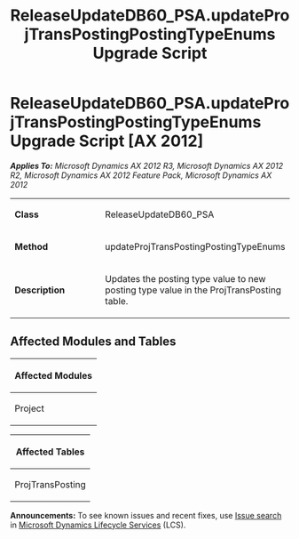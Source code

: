 ﻿---
title: ReleaseUpdateDB60_PSA.updateProjTransPostingPostingTypeEnums Upgrade Script
TOCTitle: ReleaseUpdateDB60_PSA.updateProjTransPostingPostingTypeEnums Upgrade Script
ms:assetid: 4fa01fe5-63f5-e442-ced8-2c5d77e0debd
ms:mtpsurl: https://msdn.microsoft.com/en-us/library/JJ685489(v=AX.60)
ms:contentKeyID: 49708193
ms.date: 05/18/2015
mtps_version: v=AX.60
---

# ReleaseUpdateDB60\_PSA.updateProjTransPostingPostingTypeEnums Upgrade Script [AX 2012]


_**Applies To:** Microsoft Dynamics AX 2012 R3, Microsoft Dynamics AX 2012 R2, Microsoft Dynamics AX 2012 Feature Pack, Microsoft Dynamics AX 2012_

<table>
<colgroup>
<col style="width: 50%" />
<col style="width: 50%" />
</colgroup>
<tbody>
<tr class="odd">
<td><p><strong>Class</strong></p></td>
<td><p>ReleaseUpdateDB60_PSA</p></td>
</tr>
<tr class="even">
<td><p><strong>Method</strong></p></td>
<td><p>updateProjTransPostingPostingTypeEnums</p></td>
</tr>
<tr class="odd">
<td><p><strong>Description</strong></p></td>
<td><p>Updates the posting type value to new posting type value in the ProjTransPosting table.</p></td>
</tr>
</tbody>
</table>


## Affected Modules and Tables

<table>
<colgroup>
<col style="width: 100%" />
</colgroup>
<thead>
<tr class="header">
<th><p>Affected Modules</p></th>
</tr>
</thead>
<tbody>
<tr class="odd">
<td><p>Project</p></td>
</tr>
</tbody>
</table>


<table>
<colgroup>
<col style="width: 100%" />
</colgroup>
<thead>
<tr class="header">
<th><p>Affected Tables</p></th>
</tr>
</thead>
<tbody>
<tr class="odd">
<td><p>ProjTransPosting</p></td>
</tr>
</tbody>
</table>

  
**Announcements:** To see known issues and recent fixes, use [Issue search](http://go.microsoft.com/fwlink/?linkid=389258) in [Microsoft Dynamics Lifecycle Services](http://go.microsoft.com/fwlink/?linkid=306505) (LCS).

